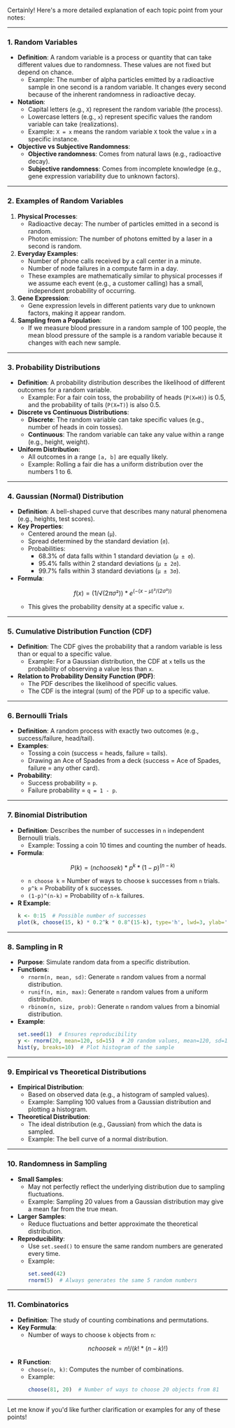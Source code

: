 Certainly! Here's a more detailed explanation of each topic point from your notes:

---

### **1. Random Variables**
- **Definition**: A random variable is a process or quantity that can take different values due to randomness. These values are not fixed but depend on chance.
  - Example: The number of alpha particles emitted by a radioactive sample in one second is a random variable. It changes every second because of the inherent randomness in radioactive decay.
- **Notation**:
  - Capital letters (e.g., `X`) represent the random variable (the process).
  - Lowercase letters (e.g., `x`) represent specific values the random variable can take (realizations).
  - Example: `X = x` means the random variable `X` took the value `x` in a specific instance.
- **Objective vs Subjective Randomness**:
  - **Objective randomness**: Comes from natural laws (e.g., radioactive decay).
  - **Subjective randomness**: Comes from incomplete knowledge (e.g., gene expression variability due to unknown factors).

---

### **2. Examples of Random Variables**
1. **Physical Processes**:
   - Radioactive decay: The number of particles emitted in a second is random.
   - Photon emission: The number of photons emitted by a laser in a second is random.
2. **Everyday Examples**:
   - Number of phone calls received by a call center in a minute.
   - Number of node failures in a compute farm in a day.
   - These examples are mathematically similar to physical processes if we assume each event (e.g., a customer calling) has a small, independent probability of occurring.
3. **Gene Expression**:
   - Gene expression levels in different patients vary due to unknown factors, making it appear random.
4. **Sampling from a Population**:
   - If we measure blood pressure in a random sample of 100 people, the mean blood pressure of the sample is a random variable because it changes with each new sample.

---

### **3. Probability Distributions**
- **Definition**: A probability distribution describes the likelihood of different outcomes for a random variable.
  - Example: For a fair coin toss, the probability of heads (`P(X=H)`) is 0.5, and the probability of tails (`P(X=T)`) is also 0.5.
- **Discrete vs Continuous Distributions**:
  - **Discrete**: The random variable can take specific values (e.g., number of heads in coin tosses).
  - **Continuous**: The random variable can take any value within a range (e.g., height, weight).
- **Uniform Distribution**:
  - All outcomes in a range `[a, b]` are equally likely.
  - Example: Rolling a fair die has a uniform distribution over the numbers 1 to 6.

---

### **4. Gaussian (Normal) Distribution**
- **Definition**: A bell-shaped curve that describes many natural phenomena (e.g., heights, test scores).
- **Key Properties**:
  - Centered around the mean (`μ`).
  - Spread determined by the standard deviation (`σ`).
  - Probabilities:
    - 68.3% of data falls within 1 standard deviation (`μ ± σ`).
    - 95.4% falls within 2 standard deviations (`μ ± 2σ`).
    - 99.7% falls within 3 standard deviations (`μ ± 3σ`).
- **Formula**:
  ```math
  f(x) = (1 / √(2πσ²)) * e^(-(x - μ)² / (2σ²))
  ```
  - This gives the probability density at a specific value `x`.

---

### **5. Cumulative Distribution Function (CDF)**
- **Definition**: The CDF gives the probability that a random variable is less than or equal to a specific value.
  - Example: For a Gaussian distribution, the CDF at `x` tells us the probability of observing a value less than `x`.
- **Relation to Probability Density Function (PDF)**:
  - The PDF describes the likelihood of specific values.
  - The CDF is the integral (sum) of the PDF up to a specific value.

---

### **6. Bernoulli Trials**
- **Definition**: A random process with exactly two outcomes (e.g., success/failure, head/tail).
- **Examples**:
  - Tossing a coin (success = heads, failure = tails).
  - Drawing an Ace of Spades from a deck (success = Ace of Spades, failure = any other card).
- **Probability**:
  - Success probability = `p`.
  - Failure probability = `q = 1 - p`.

---

### **7. Binomial Distribution**
- **Definition**: Describes the number of successes in `n` independent Bernoulli trials.
  - Example: Tossing a coin 10 times and counting the number of heads.
- **Formula**:
  ```math
  P(k) = (n choose k) * p^k * (1-p)^(n-k)
  ```
  - `n choose k` = Number of ways to choose `k` successes from `n` trials.
  - `p^k` = Probability of `k` successes.
  - `(1-p)^(n-k)` = Probability of `n-k` failures.
- **R Example**:
  ```r
  k <- 0:15  # Possible number of successes
  plot(k, choose(15, k) * 0.2^k * 0.8^(15-k), type='h', lwd=3, ylab='Probability')
  ```

---

### **8. Sampling in R**
- **Purpose**: Simulate random data from a specific distribution.
- **Functions**:
  - `rnorm(n, mean, sd)`: Generate `n` random values from a normal distribution.
  - `runif(n, min, max)`: Generate `n` random values from a uniform distribution.
  - `rbinom(n, size, prob)`: Generate `n` random values from a binomial distribution.
- **Example**:
  ```r
  set.seed(1)  # Ensures reproducibility
  y <- rnorm(20, mean=120, sd=15)  # 20 random values, mean=120, sd=15
  hist(y, breaks=10)  # Plot histogram of the sample
  ```

---

### **9. Empirical vs Theoretical Distributions**
- **Empirical Distribution**:
  - Based on observed data (e.g., a histogram of sampled values).
  - Example: Sampling 100 values from a Gaussian distribution and plotting a histogram.
- **Theoretical Distribution**:
  - The ideal distribution (e.g., Gaussian) from which the data is sampled.
  - Example: The bell curve of a normal distribution.

---

### **10. Randomness in Sampling**
- **Small Samples**:
  - May not perfectly reflect the underlying distribution due to sampling fluctuations.
  - Example: Sampling 20 values from a Gaussian distribution may give a mean far from the true mean.
- **Larger Samples**:
  - Reduce fluctuations and better approximate the theoretical distribution.
- **Reproducibility**:
  - Use `set.seed()` to ensure the same random numbers are generated every time.
  - Example:
    ```r
    set.seed(42)
    rnorm(5)  # Always generates the same 5 random numbers
    ```

---

### **11. Combinatorics**
- **Definition**: The study of counting combinations and permutations.
- **Key Formula**:
  - Number of ways to choose `k` objects from `n`:
    ```math
    n choose k = n! / (k! * (n-k)!)
    ```
- **R Function**:
  - `choose(n, k)`: Computes the number of combinations.
  - Example:
    ```r
    choose(81, 20)  # Number of ways to choose 20 objects from 81
    ```

---

Let me know if you'd like further clarification or examples for any of these points!